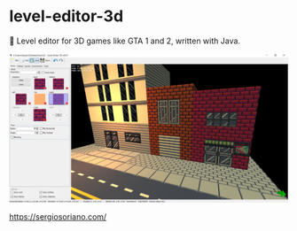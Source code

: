 # level-editor-3d
:department_store: Level editor for 3D games like GTA 1 and 2, written with Java.

![level-editor-3d](https://raw.githubusercontent.com/sergiss/level-editor-3d/master/level-editor-3d.png)

https://sergiosoriano.com/
